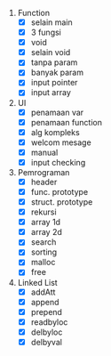 1. Function
    - [x] selain main
    - [x] 3 fungsi
    - [x] void
    - [x] selain void
    - [x] tanpa param
    - [x] banyak param
    - [x] input pointer
    - [x] input array
2. UI
    - [x] penamaan var
    - [x] penamaan function
    - [x] alg kompleks
    - [x] welcom mesage
    - [x] manual
    - [x] input checking
3. Pemrograman
    - [x] header
    - [x] func. prototype
    - [x] struct. prototype
    - [x] rekursi
    - [x] array 1d
    - [x] array 2d
    - [x] search
    - [x] sorting
    - [x] malloc
    - [x] free
4. Linked List
    - [x] addAtt
    - [x] append
    - [x] prepend
    - [x] readbyloc
    - [x] delbyloc
    - [x] delbyval